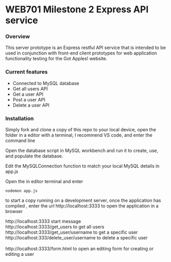 # WEB701 Milestone 2 Express API service

### Overview
This server prototype is an Express restful API service that is intended to be used in conjunction with front-end client prototypes for web application functionality testing for the Got Apples! website.

### Current features
<ul>
  <li>Connected to MySQL database</li>
  <li>Get all users API</li>
  <li>Get a user API</li>
  <li>Post a user API</li>
  <li>Delete a user API</li>
</ul>

### Installation
Simply fork and clone a copy of this repo to your local device, open the folder in a editor with a terminal, I recommend VS code, and enter the command line 

Open the database script in MySQL workbench and run it to create, use, and populate the database.

Edit the MySQLConnection function to match your local MySQL details in app.js

Open the in editor terminal and enter 
```
nodemon app.js
```
to start a copy running on a development server, once the application has compiled , enter the url http://localhost:3333 to open the application in a browser

http://localhost:3333 start message
<br />
http://localhost:3333/get_users to get all users
<br />
http://localhost:3333/get_user/username to get a specific user
<br />
http://localhost:333/delete_user/username to delete a specific user
<br />
<br />
http://localhost:3333/form.html to open an editing form for creating or editing a user

